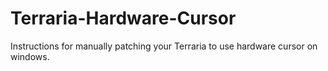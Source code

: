 # Terraria-Hardware-Cursor
Instructions for manually patching your Terraria to use hardware cursor on windows.

